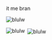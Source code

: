 it me bran

<p align="left"> <img src="https://komarev.com/ghpvc/?username=blulw&label=Profile%20views&color=0e75b6&style=flat" alt="blulw" /> </p>

<p><img align="left" src="https://github-readme-stats.vercel.app/api/top-langs?username=blulw&show_icons=true&theme=synthwave&locale=en&layout=compact" alt="blulw" /></p>

<p>&nbsp;<img align="center" src="https://github-readme-stats.vercel.app/api?username=blulw&show_icons=true&theme=synthwave&locale=en" alt="blulw" /></p>

